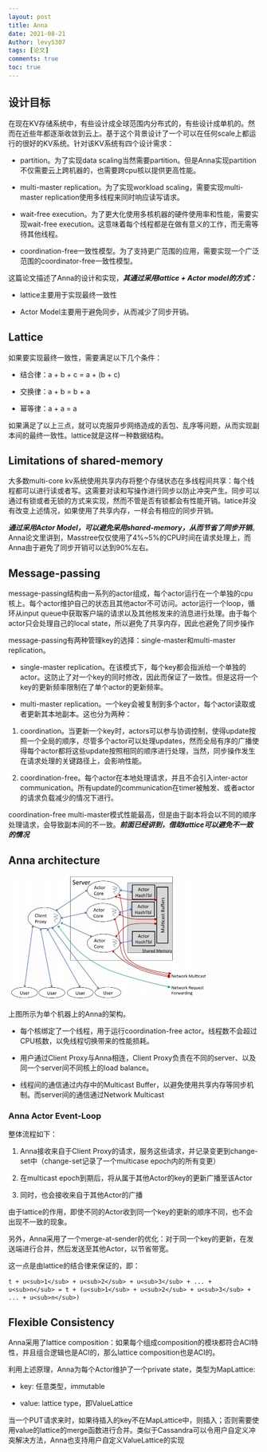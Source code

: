 ```yaml
---
layout: post
title: Anna
date: 2021-08-21
Author: levy5307
tags: [论文]
comments: true
toc: true
---
```


## 设计目标

在现在KV存储系统中，有些设计成全球范围内分布式的，有些设计成单机的。然而在近些年都逐渐收敛到云上。基于这个背景设计了一个可以在任何scale上都运行的很好的KV系统。针对该KV系统有四个设计需求：

- partition。为了实现data scaling当然需要partition。但是Anna实现partition不仅需要云上跨机器的，也需要跨cpu核以提供更高性能。

- multi-master replication。为了实现workload scaling，需要实现multi-master replication使用多线程来同时响应读写请求。

- wait-free execution。为了更大化使用多核机器的硬件使用率和性能，需要实现wait-free execution。这意味着每个线程都是在做有意义的工作，而无需等待其他线程。

- coordination-free一致性模型。为了支持更广范围的应用，需要实现一个广泛范围的coordinator-free一致性模型。

这篇论文描述了Anna的设计和实现，***其通过采用lattice + Actor model的方式：***

- lattice主要用于实现最终一致性

- Actor Model主要用于避免同步，从而减少了同步开销。

## Lattice

如果要实现最终一致性，需要满足以下几个条件：

- 结合律：a + b + c = a + (b + c)

- 交换律：a + b = b + a

- 幂等律：a + a = a

如果满足了以上三点，就可以克服异步网络造成的丢包、乱序等问题，从而实现副本间的最终一致性。lattice就是这样一种数据结构。 

## Limitations of shared-memory

大多数multi-core kv系统使用共享内存将整个存储状态在多线程间共享：每个线程都可以进行读或者写。这需要对读和写操作进行同步以防止冲突产生。同步可以通过有锁或者无锁的方式来实现，然而不管是否有锁都会有性能开销。latice并没有改变上述情况，如果使用了共享内存，一样会有相应的同步开销。

***通过采用Actor Model，可以避免采用shared-memory，从而节省了同步开销***。Anna论文里讲到，Masstree仅仅使用了4%~5%的CPU时间在请求处理上，而Anna由于避免了同步开销可以达到90%左右。

## Message-passing

message-passing结构由一系列的actor组成，每个actor运行在一个单独的cpu核上。每个actor维护自己的状态且其他actor不可访问。actor运行一个loop，循环从input queue中获取客户端的请求以及其他核发来的消息进行处理。由于每个actor只会处理自己的local state，所以避免了共享内存，因此也避免了同步操作

message-passing有两种管理key的选择：single-master和multi-master replication。

- single-master replication。在该模式下，每个key都会指派给一个单独的actor。这防止了对一个key的同时修改，因此而保证了一致性。但是这将一个key的更新频率限制在了单个actor的更新频率。

- multi-master replication。一个key会被复制到多个actor，每个actor读取或者更新其本地副本。这也分为两种：

1. coordination。当更新一个key时，actors可以参与协调控制，使得update按照一个全局的顺序，尽管多个actor可以处理updates，然而全局有序的广播使得每个actor都将这些update按照相同的顺序进行处理，当然，同步操作发生在请求处理的关键路径上，会影响性能。

2. coordination-free。每个actor在本地处理请求，并且不会引入inter-actor communication。所有update的communication在timer被触发、或者actor的请求负载减少的情况下进行。

coordination-free multi-master模式性能最高，但是由于副本将会以不同的顺序处理请求，会导致副本间的不一致。***前面已经讲到，借助lattice可以避免不一致的情况***

## Anna architecture

![](../images/Anna-arch.jpg)

上图所示为单个机器上的Anna的架构。

- 每个核绑定了一个线程，用于运行coordination-free actor。线程数不会超过CPU核数，以免线程切换带来的性能损耗。

- 用户通过Client Proxy与Anna相连，Client Proxy负责在不同的server、以及同一个server间不同核上的load balance。

- 线程间的通信通过内存中的Multicast Buffer，以避免使用共享内存等同步机制。而server间的通信通过Network Multicast

### Anna Actor Event-Loop

整体流程如下：

1. Anna接收来自于Client Proxy的请求，服务这些请求，并记录变更到change-set中（change-set记录了一个multicase epoch内的所有变更）

2. 在multicast epoch到期后，将从属于其他Actor的key的更新广播至该Actor

3. 同时，也会接收来自于其他Actor的广播

由于lattice的作用，即使不同的Actor收到同一个key的更新的顺序不同，也不会出现不一致的现象。

另外，Anna采用了一个merge-at-sender的优化：对于同一个key的更新，在发送端进行合并，然后发送至其他Actor，以节省带宽。

这一点是由lattice的结合律来保证的，即：

```
t + u<sub>1</sub> + u<sub>2</sub> + u<sub>3</sub> + ... + u<sub>n</sub> = t + (u<sub>1</sub> + u<sub>2</sub> + u<sub>3</sub> + ... + u<sub>n</sub>)
```

## Flexible Consistency

Anna采用了lattice composition：如果每个组成composition的模块都符合ACI特性，并且组合逻辑也是ACI的，那么lattice composition也是ACI的。

利用上述原理，Anna为每个Actor维护了一个private state，类型为MapLattice:

- key: 任意类型，immutable

- value: lattice type，即ValueLattice

当一个PUT请求来时，如果待插入的key不在MapLattice中，则插入；否则需要使用value的lattice的merge函数进行合并。类似于Cassandra可以令用户自定义冲突解决方法，Anna也支持用户自定义ValueLattice的实现



